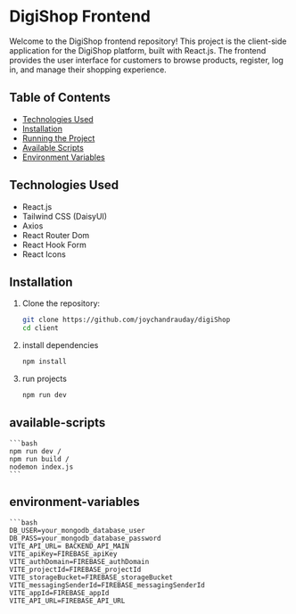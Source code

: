 # DigiShop Frontend

Welcome to the DigiShop frontend repository! This project is the client-side application for the DigiShop platform, built with React.js. The frontend provides the user interface for customers to browse products, register, log in, and manage their shopping experience.

## Table of Contents

- [Technologies Used](#technologies-used)
- [Installation](#installation)
- [Running the Project](#running-the-project)
- [Available Scripts](#available-scripts)
- [Environment Variables](#environment-variables)

## Technologies Used

- React.js
- Tailwind CSS (DaisyUI)
- Axios
- React Router Dom
- React Hook Form
- React Icons

## Installation

1.  Clone the repository:

    ```bash
    git clone https://github.com/joychandrauday/digiShop
    cd client
    ```

2.  install dependencies

    ```bash
    npm install
    ```

3.  run projects

    ```bash
    npm run dev
    ```

## available-scripts

    ```bash
    npm run dev /
    npm run build /
    nodemon index.js
    ```

## environment-variables

    ```bash
    DB_USER=your_mongodb_database_user
    DB_PASS=your_mongodb_database_password
    VITE_API_URL= BACKEND_API_MAIN
    VITE_apiKey=FIREBASE_apiKey
    VITE_authDomain=FIREBASE_authDomain
    VITE_projectId=FIREBASE_projectId
    VITE_storageBucket=FIREBASE_storageBucket
    VITE_messagingSenderId=FIREBASE_messagingSenderId
    VITE_appId=FIREBASE_appId
    VITE_API_URL=FIREBASE_API_URL
